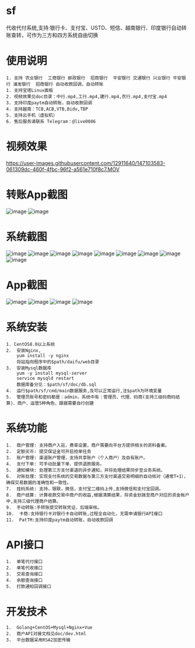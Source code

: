 # sf
代收代付系统,支持:银行卡、支付宝、USTD、短信、越南银行、印度银行自动转账查转，可作为三方和四方系统自由切换
# 使用说明
	1. 支持 农业银行  工商银行 邮政银行  招商银行  平安银行 交通银行 兴业银行 平安银行 浦发银行  招商银行 自动收款回调，自动转账
	1. 支持宝塔Linux面板
	2. 视频效果见doc目录：中行.mp4,工行.mp4,建行.mp4,农行.mp4,支付宝.mp4
	3. 支持印度paytm自动转账，自动收款回调
	4. 支持越南：TCB,ACB,VTB,Bidv,TBP
	5. 支持云手机（虚拟机）
	6. 售后服务请联系 Telegram：@live0086
# 视频效果
https://user-images.githubusercontent.com/12911640/147103583-061309dc-460f-4fbc-96f2-a561e710f8c7.MOV
# 转账App截图
![image](https://github.com/1752325542/daifu/blob/master/doc/1x.png)
![image](https://github.com/1752325542/daifu/blob/master/doc/2x.png)
	
# 系统截图
![image](https://github.com/1752325542/daifu/blob/master/doc/1.png)
![image](https://github.com/1752325542/daifu/blob/master/doc/9.png)
![image](https://github.com/1752325542/daifu/blob/master/doc/2.png)
![image](https://github.com/1752325542/daifu/blob/master/doc/3.png)
![image](https://github.com/1752325542/daifu/blob/master/doc/4.png)
![image](https://github.com/1752325542/daifu/blob/master/doc/5.png)
![image](https://github.com/1752325542/daifu/blob/master/doc/6.png)
![image](https://github.com/1752325542/daifu/blob/master/doc/7.png)
![image](https://github.com/1752325542/daifu/blob/master/doc/8.png)
# App截图
![image](https://github.com/1752325542/daifu/blob/master/doc/10000.jpg)
![image](https://github.com/1752325542/daifu/blob/master/doc/10001.jpg)
![image](https://github.com/1752325542/daifu/blob/master/doc/10002.jpg)
![image](https://github.com/1752325542/daifu/blob/master/doc/10003.jpg)


# 系统安装
	1. CentOS8.0以上系统
	2.	安装Nginx,
		yum install -y nginx  
		将站指向程序中的$path/daifu/web目录
	3.	安装Mysql数据库
		yum -y install mysql-server
		service mysqld restart
		数据库备分见：$path/sf/doc/db.sql
	4.	运行$path/sf/cmd/main数据服务,及可以正常运行,注$path为环境变量
	5.	管理员账号和密码都是：admin，系统中有：管理员、代理、码商(支持三级码商码结算)、商户、运营5种角色，跟据需要自行创建
	


# 系统功能
	1.	商户管理: 支持商户入驻，费率设置，商户需要向平台方提供相关的资料备案。
	2.	定额买币: 提交保证金可开启抢单任务
	3.	账户管理: 渠道账户管理，支持共享账户（个人商户）及自有账户。
	4.	支付下单: 可手动批量下单、提供退款服务。
	5.	通知模块: 处理第三方支付渠道的异步通知，并将处理结果同步至业务系统。
	6.	对账处理: 实现支付系统的交易数据与第三方支付渠道交易明细的自动核对（通常T+1），确保交易数据的准确性和一致性。
	7.	挂码系统: 支持，银联，微信，支付宝二维码上传,支持微信和支付宝回调。
	8.	商户结算: 计算收款交易中商户的收益,根据清算结果，将资金划拨至商户对应的资金帐户中,支持三级代理商户结算。
	9.  手动转账:手转账提交转账凭证，后端审核。
	10.  卡商:支持银行卡对银行卡自动转账,过程全自动化，无需申请银行API接口
	11.  PatTM:支持印度paytm自动转账，自动收款回调
  
  
# API接口
	1.	单笔代付接口
	2.	单笔代收接口
	3.	交易查询接口
	4.	余额查询接口
	5.	打款通知回调接口
  
# 开发技术
	1.	Golang+CentOS+Mysql+Nginx+Vue
	2. 	商户API对接文档见doc/dev.html
	3. 	平台数据采用RSA2加密传输
